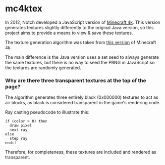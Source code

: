 # mc4ktex
In 2012, Notch developed a JavaScript version of [Minecraft 4k](https://minecraft.wiki/w/Minecraft_4k). This version generates textures slightly differently to the original Java version, so this project aims to provide a means to view & save these textures.

The texture generation algorithm was taken from [this version](https://jsfiddle.net/2yr59/23/) of Minecraft 4k.

The main difference is the Java version uses a set seed to always generate the same textures, but there is no way to seed the PRNG in JavaScript so the textures are randomly generated.

### Why are there three transparent textures at the top of the page?
The algorithm generates three entirely black (0x000000) textures to act as air blocks, as black is considered transparent in the game's rendering code.

Ray casting pseudocode to illustrate this:
```
if (color > 0) then
  draw pixel
  next ray
else
  step ray
endif
```

Therefore, for completeness, these textures are included and rendered as transparent.
